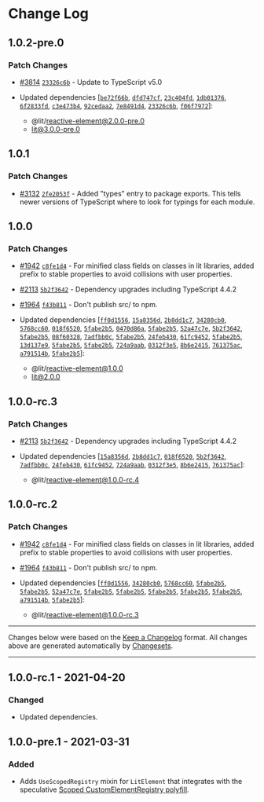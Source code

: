 # Change Log

## 1.0.2-pre.0

### Patch Changes

- [#3814](https://github.com/lit/lit/pull/3814) [`23326c6b`](https://github.com/lit/lit/commit/23326c6b9a6abdf01998dadf5d0f20a643e457aa) - Update to TypeScript v5.0

- Updated dependencies [[`be72f66b`](https://github.com/lit/lit/commit/be72f66bd9aab5d0586729fb5be4bac4aa27cb7f), [`dfd747cf`](https://github.com/lit/lit/commit/dfd747cf4f7239e0c3bb7134f8acb967d0157654), [`23c404fd`](https://github.com/lit/lit/commit/23c404fdec0cd7be834221b6ddf9b659c24ca8a2), [`1db01376`](https://github.com/lit/lit/commit/1db0137699b35d7e7bfac9b2ab274af4100fd7cf), [`6f2833fd`](https://github.com/lit/lit/commit/6f2833fd05f2ecde5386f72d291dafc9dbae0cf7), [`c3e473b4`](https://github.com/lit/lit/commit/c3e473b499ff029b5e1aff01ca8799daf1ca1bbe), [`92cedaa2`](https://github.com/lit/lit/commit/92cedaa2c8cd8a306be3fe25d52e0e47bb044020), [`7e8491d4`](https://github.com/lit/lit/commit/7e8491d4ed9f0c39d974616c4678552ef50b81df), [`23326c6b`](https://github.com/lit/lit/commit/23326c6b9a6abdf01998dadf5d0f20a643e457aa), [`f06f7972`](https://github.com/lit/lit/commit/f06f7972a027d2937fe2c68ab5af0274dec57cf4)]:
  - @lit/reactive-element@2.0.0-pre.0
  - lit@3.0.0-pre.0

## 1.0.1

### Patch Changes

- [#3132](https://github.com/lit/lit/pull/3132) [`2fe2053f`](https://github.com/lit/lit/commit/2fe2053fe04e7226e5fa4e8b730e91a62a547b27) - Added "types" entry to package exports. This tells newer versions of TypeScript where to look for typings for each module.

## 1.0.0

### Patch Changes

- [#1942](https://github.com/lit/lit/pull/1942) [`c8fe1d4`](https://github.com/lit/lit/commit/c8fe1d4c4a8b1c9acdd5331129ae3641c51d9904) - For minified class fields on classes in lit libraries, added prefix to stable properties to avoid collisions with user properties.

* [#2113](https://github.com/lit/lit/pull/2113) [`5b2f3642`](https://github.com/lit/lit/commit/5b2f3642ff91931b5b01f8bdd2ed98aba24f1047) - Dependency upgrades including TypeScript 4.4.2

- [#1964](https://github.com/lit/lit/pull/1964) [`f43b811`](https://github.com/lit/lit/commit/f43b811405be32ce6caf82e80d25cb6170eeb7dc) - Don't publish src/ to npm.

- Updated dependencies [[`ff0d1556`](https://github.com/lit/lit/commit/ff0d15568fe79019ebfa6b72b88ba86aac4af91b), [`15a8356d`](https://github.com/lit/lit/commit/15a8356ddd59a1e80880a93acd21fadc9c24e14b), [`2b8dd1c7`](https://github.com/lit/lit/commit/2b8dd1c7d687a8613bd97eb68a2dfd9197cde4fa), [`34280cb0`](https://github.com/lit/lit/commit/34280cb0c6ac1dc14ce5cc900f36b4326b0a1d98), [`5768cc60`](https://github.com/lit/lit/commit/5768cc604dc7fcb2c95165399180179d406bb257), [`018f6520`](https://github.com/lit/lit/commit/018f65205ba256e15410f17a69f958607c222a38), [`5fabe2b5`](https://github.com/lit/lit/commit/5fabe2b5ae4ab8fba9dc2d23a69105d32e4c0705), [`0470d86a`](https://github.com/lit/lit/commit/0470d86a2075b401184e5d5d514de3fa8f75dd16), [`5fabe2b5`](https://github.com/lit/lit/commit/5fabe2b5ae4ab8fba9dc2d23a69105d32e4c0705), [`52a47c7e`](https://github.com/lit/lit/commit/52a47c7e25d71ff802083ca9b0751724efd3a4f4), [`5b2f3642`](https://github.com/lit/lit/commit/5b2f3642ff91931b5b01f8bdd2ed98aba24f1047), [`5fabe2b5`](https://github.com/lit/lit/commit/5fabe2b5ae4ab8fba9dc2d23a69105d32e4c0705), [`08f60328`](https://github.com/lit/lit/commit/08f60328abf83113fe82c9d8ee43dc71f10a9b77), [`7adfbb0c`](https://github.com/lit/lit/commit/7adfbb0cd32a7eab82551aa6c9d1434e7c4b563e), [`5fabe2b5`](https://github.com/lit/lit/commit/5fabe2b5ae4ab8fba9dc2d23a69105d32e4c0705), [`24feb430`](https://github.com/lit/lit/commit/24feb4306ec3ddf2996c678a266a211b52f6aff2), [`61fc9452`](https://github.com/lit/lit/commit/61fc9452b40140bbd864317d868a3a663538ebdd), [`5fabe2b5`](https://github.com/lit/lit/commit/5fabe2b5ae4ab8fba9dc2d23a69105d32e4c0705), [`13d137e9`](https://github.com/lit/lit/commit/13d137e96456e8243fa5e3dbfbaf8d8e510016a7), [`5fabe2b5`](https://github.com/lit/lit/commit/5fabe2b5ae4ab8fba9dc2d23a69105d32e4c0705), [`5fabe2b5`](https://github.com/lit/lit/commit/5fabe2b5ae4ab8fba9dc2d23a69105d32e4c0705), [`724a9aab`](https://github.com/lit/lit/commit/724a9aabe263fb9dafee073e74de50a1aeabbe0f), [`0312f3e5`](https://github.com/lit/lit/commit/0312f3e533611eb3f4f9381594485a33ad003b74), [`8b6e2415`](https://github.com/lit/lit/commit/8b6e2415e57df644189a5aac311f58949a1d0971), [`761375ac`](https://github.com/lit/lit/commit/761375ac9ef28dd0ba8a1f9363aaf5f0df725205), [`a791514b`](https://github.com/lit/lit/commit/a791514b426b790de2bfa4c78754fb62815e71d4), [`5fabe2b5`](https://github.com/lit/lit/commit/5fabe2b5ae4ab8fba9dc2d23a69105d32e4c0705)]:
  - @lit/reactive-element@1.0.0
  - lit@2.0.0

## 1.0.0-rc.3

### Patch Changes

- [#2113](https://github.com/lit/lit/pull/2113) [`5b2f3642`](https://github.com/lit/lit/commit/5b2f3642ff91931b5b01f8bdd2ed98aba24f1047) - Dependency upgrades including TypeScript 4.4.2

- Updated dependencies [[`15a8356d`](https://github.com/lit/lit/commit/15a8356ddd59a1e80880a93acd21fadc9c24e14b), [`2b8dd1c7`](https://github.com/lit/lit/commit/2b8dd1c7d687a8613bd97eb68a2dfd9197cde4fa), [`018f6520`](https://github.com/lit/lit/commit/018f65205ba256e15410f17a69f958607c222a38), [`5b2f3642`](https://github.com/lit/lit/commit/5b2f3642ff91931b5b01f8bdd2ed98aba24f1047), [`7adfbb0c`](https://github.com/lit/lit/commit/7adfbb0cd32a7eab82551aa6c9d1434e7c4b563e), [`24feb430`](https://github.com/lit/lit/commit/24feb4306ec3ddf2996c678a266a211b52f6aff2), [`61fc9452`](https://github.com/lit/lit/commit/61fc9452b40140bbd864317d868a3a663538ebdd), [`724a9aab`](https://github.com/lit/lit/commit/724a9aabe263fb9dafee073e74de50a1aeabbe0f), [`0312f3e5`](https://github.com/lit/lit/commit/0312f3e533611eb3f4f9381594485a33ad003b74), [`8b6e2415`](https://github.com/lit/lit/commit/8b6e2415e57df644189a5aac311f58949a1d0971), [`761375ac`](https://github.com/lit/lit/commit/761375ac9ef28dd0ba8a1f9363aaf5f0df725205)]:
  - @lit/reactive-element@1.0.0-rc.4

## 1.0.0-rc.2

### Patch Changes

- [#1942](https://github.com/lit/lit/pull/1942) [`c8fe1d4`](https://github.com/lit/lit/commit/c8fe1d4c4a8b1c9acdd5331129ae3641c51d9904) - For minified class fields on classes in lit libraries, added prefix to stable properties to avoid collisions with user properties.

* [#1964](https://github.com/lit/lit/pull/1964) [`f43b811`](https://github.com/lit/lit/commit/f43b811405be32ce6caf82e80d25cb6170eeb7dc) - Don't publish src/ to npm.

* Updated dependencies [[`ff0d1556`](https://github.com/lit/lit/commit/ff0d15568fe79019ebfa6b72b88ba86aac4af91b), [`34280cb0`](https://github.com/lit/lit/commit/34280cb0c6ac1dc14ce5cc900f36b4326b0a1d98), [`5768cc60`](https://github.com/lit/lit/commit/5768cc604dc7fcb2c95165399180179d406bb257), [`5fabe2b5`](https://github.com/lit/lit/commit/5fabe2b5ae4ab8fba9dc2d23a69105d32e4c0705), [`5fabe2b5`](https://github.com/lit/lit/commit/5fabe2b5ae4ab8fba9dc2d23a69105d32e4c0705), [`52a47c7e`](https://github.com/lit/lit/commit/52a47c7e25d71ff802083ca9b0751724efd3a4f4), [`5fabe2b5`](https://github.com/lit/lit/commit/5fabe2b5ae4ab8fba9dc2d23a69105d32e4c0705), [`5fabe2b5`](https://github.com/lit/lit/commit/5fabe2b5ae4ab8fba9dc2d23a69105d32e4c0705), [`5fabe2b5`](https://github.com/lit/lit/commit/5fabe2b5ae4ab8fba9dc2d23a69105d32e4c0705), [`5fabe2b5`](https://github.com/lit/lit/commit/5fabe2b5ae4ab8fba9dc2d23a69105d32e4c0705), [`5fabe2b5`](https://github.com/lit/lit/commit/5fabe2b5ae4ab8fba9dc2d23a69105d32e4c0705), [`a791514b`](https://github.com/lit/lit/commit/a791514b426b790de2bfa4c78754fb62815e71d4), [`5fabe2b5`](https://github.com/lit/lit/commit/5fabe2b5ae4ab8fba9dc2d23a69105d32e4c0705)]:
  - @lit/reactive-element@1.0.0-rc.3

---

Changes below were based on the [Keep a Changelog](http://keepachangelog.com/) format. All changes above are generated automatically by [Changesets](https://github.com/atlassian/changesets).

---

<!--
   PRs should document their user-visible changes (if any) in the
   Unreleased section, uncommenting the header as necessary.
-->

<!-- ## [x.y.z] - YYYY-MM-DD -->
<!-- ## Unreleased -->
<!-- ### Changed -->
<!-- ### Added -->
<!-- ### Removed -->
<!-- ### Fixed -->

## 1.0.0-rc.1 - 2021-04-20

### Changed

- Updated dependencies.

## 1.0.0-pre.1 - 2021-03-31

### Added

- Adds `UseScopedRegistry` mixin for `LitElement` that integrates with the
  speculative [Scoped CustomElementRegistry polyfill](https://github.com/webcomponents/polyfills/tree/master/packages/scoped-custom-element-registry).

